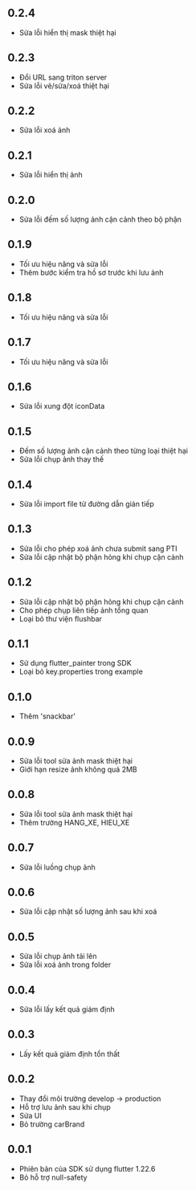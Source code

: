 ## 0.2.4
 - Sửa lỗi hiển thị mask thiệt hại
## 0.2.3
 - Đổi URL sang triton server
 - Sửa lỗi vẽ/sửa/xoá thiệt hại
## 0.2.2
 - Sửa lỗi xoá ảnh
## 0.2.1
 - Sửa lỗi hiển thị ảnh
## 0.2.0
 - Sửa lỗi đếm số lượng ảnh cận cảnh theo bộ phận
## 0.1.9
 - Tối ưu hiệu năng và sửa lỗi
 - Thêm bước kiểm tra hồ sơ trước khi lưu ảnh
## 0.1.8
 - Tối ưu hiệu năng và sửa lỗi
## 0.1.7
 - Tối ưu hiệu năng và sửa lỗi
## 0.1.6
 - Sửa lỗi xung đột iconData
## 0.1.5
 - Đếm số lượng ảnh cận cảnh theo từng loại thiệt hại
 - Sửa lỗi chụp ảnh thay thế 
## 0.1.4
 - Sửa lỗi import file từ đường dẫn gián tiếp
## 0.1.3
 - Sửa lỗi cho phép xoá ảnh chưa submit sang PTI
 - Sửa lỗi cập nhật bộ phận hỏng khi chụp cận cảnh 
## 0.1.2
 - Sửa lỗi cập nhật bộ phận hỏng khi chụp cận cảnh
 - Cho phép chụp liên tiếp ảnh tổng quan
 - Loại bỏ thư viện flushbar 
## 0.1.1
 - Sử dụng flutter_painter trong SDK
 - Loại bỏ key.properties trong example
## 0.1.0
 - Thêm 'snackbar'
## 0.0.9
 - Sửa lỗi tool sửa ảnh mask thiệt hại
 - Giới hạn resize ảnh không quá 2MB
## 0.0.8
 - Sửa lỗi tool sửa ảnh mask thiệt hại
 - Thêm trường HANG_XE, HIEU_XE
## 0.0.7
 - Sửa lỗi luồng chụp ảnh
## 0.0.6
 - Sửa lỗi cập nhật số lượng ảnh sau khi xoá
## 0.0.5
 - Sửa lỗi chụp ảnh tải lên
 - Sửa lỗi xoá ảnh trong folder 
## 0.0.4
 - Sửa lỗi lấy kết quả giám định
## 0.0.3
 - Lấy kết quả giám định tổn thất
## 0.0.2
 - Thay đổi môi trường develop -> production
 - Hỗ trợ lưu ảnh sau khi chụp
 - Sửa UI
 - Bỏ trường carBrand
## 0.0.1
 - Phiên bản của SDK sử dụng flutter 1.22.6
 - Bỏ hỗ trợ null-safety
